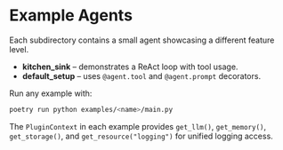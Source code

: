 # Example Agents

Each subdirectory contains a small agent showcasing a different feature level.

- **kitchen_sink** – demonstrates a ReAct loop with tool usage.
- **default_setup** – uses `@agent.tool` and `@agent.prompt` decorators.

Run any example with:

```bash
poetry run python examples/<name>/main.py
```

The `PluginContext` in each example provides `get_llm()`, `get_memory()`,
`get_storage()`, and `get_resource("logging")` for unified logging access.
